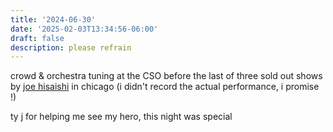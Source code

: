 ```yaml
---
title: '2024-06-30'
date: '2025-02-03T13:34:56-06:00'
draft: false
description: please refrain
---
```


crowd & orchestra tuning at the CSO before the last of three sold out shows by [joe hisaishi](https://en.wikipedia.org/wiki/Joe_Hisaishi) in chicago (i didn't record the actual performance, i promise !)

ty j for helping me see my hero, this night was special
